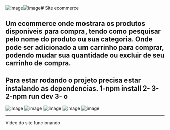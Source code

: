 ![image](https://github.com/user-attachments/assets/afdb080f-e28b-4bb8-9634-1ddfbcd0335d)![image](https://github.com/user-attachments/assets/338f05b2-8010-44fc-819a-71417352f312)# Site ecommerce

Um ecommerce onde mostrara os produtos disponiveis para compra, tendo como pesquisar pelo nome do produto ou sua categoria.
Onde pode ser adicionado a um carrinho para comprar, podendo mudar sua quantidade ou excluir de seu carrinho de compra.
------------------------------------------------------------------------------------------------------------------------------
Para estar rodando o projeto precisa estar instalando as dependencias.
1-npm install
2-
3-
2-npm run dev
3- o
------------------------------------------------------------------------------------------------------------------------------

![image](https://github.com/user-attachments/assets/a0eafcfb-bd15-4a29-847f-8d3e73868d14)
![image](https://github.com/user-attachments/assets/4859138c-2fb2-42b5-9d2a-c11242e23a27)
![image](https://github.com/user-attachments/assets/11b88b3a-925d-4159-abe8-32ab99db775a)
![image](https://github.com/user-attachments/assets/e8f7ea05-fbe6-4f6d-9bca-b4132f084cd5)
![image](https://github.com/user-attachments/assets/bb9ab3d9-9da5-4c2b-8b2a-b6e13e424e2d)

------------------------------------------------------------------------------------------------------------------------------
Video do site funcionando

